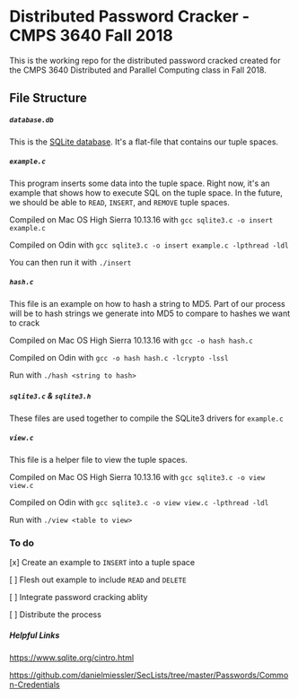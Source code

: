 # Distributed Password Cracker - CMPS 3640 Fall 2018
This is the working repo for the distributed password cracked created for the CMPS 3640 Distributed and Parallel Computing class in Fall 2018.

## File Structure
##### `database.db`
This is the [SQLite database](https://www.sqlite.org/about.html). It's a flat-file that contains our tuple spaces.

##### `example.c`
This program inserts some data into the tuple space. Right now, it's an example that shows how to execute SQL on the tuple space. In the future, we should be able to `READ`, `INSERT`, and `REMOVE` tuple spaces.

Compiled on Mac OS High Sierra 10.13.16 with `gcc sqlite3.c -o insert example.c`

Compiled on Odin with `gcc sqlite3.c -o insert example.c -lpthread -ldl`

You can then run it with `./insert`

##### `hash.c`
This file is an example on how to hash a string to MD5. Part of our process will be to hash strings we generate into MD5 to compare to hashes we want to crack

Compiled on Mac OS High Sierra 10.13.16 with `gcc -o hash hash.c`

Compiled on Odin with `gcc -o hash hash.c -lcrypto -lssl`

Run with `./hash <string to hash>`

##### `sqlite3.c` & `sqlite3.h`
These files are used together to compile the SQLite3 drivers for `example.c`

##### `view.c`
This file is a helper file to view the tuple spaces.

Compiled on Mac OS High Sierra 10.13.16 with `gcc sqlite3.c -o view view.c`

Compiled on Odin with `gcc sqlite3.c -o view view.c -lpthread -ldl`

Run with `./view <table to view>`

### To do

[x] Create an example to `INSERT` into a tuple space

[ ] Flesh out example to include `READ` and `DELETE`

[ ] Integrate password cracking ablity

[ ] Distribute the process

##### Helpful Links
https://www.sqlite.org/cintro.html

https://github.com/danielmiessler/SecLists/tree/master/Passwords/Common-Credentials
